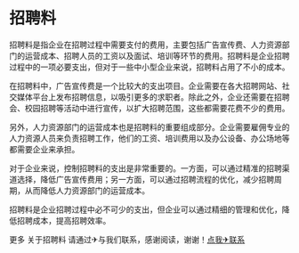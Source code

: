# 招聘料

招聘料是指企业在招聘过程中需要支付的费用，主要包括广告宣传费、人力资源部门的运营成本、招聘人员的工资以及面试、培训等环节的费用。招聘料是企业招聘过程中的一项必要支出，但对于一些中小型企业来说，招聘料占用了不小的成本。

在招聘料中，广告宣传费是一个比较大的支出项目。企业需要在各大招聘网站、社交媒体平台上发布招聘信息，以吸引更多的求职者。除此之外，企业还需要在招聘会、校园招聘等活动中进行宣传，以扩大招聘范围，这些都需要花费不少的费用。

另外，人力资源部门的运营成本也是招聘料的重要组成部分。企业需要雇佣专业的人力资源人员来负责招聘工作，他们的工资、培训费用以及办公设备、办公场地等都需要企业来承担。

对于企业来说，控制招聘料的支出是非常重要的。一方面，可以通过精准的招聘渠道选择，降低广告宣传费用；另一方面，可以通过招聘流程的优化，减少招聘周期，从而降低人力资源部门的运营成本。

招聘料是企业招聘过程中必不可少的支出，但企业可以通过精细的管理和优化，降低招聘成本，提高招聘效率。

更多 关于招聘料 请通过✈与我们联系，感谢阅读，谢谢！[点我✈联系](https://ww.k02.cc)